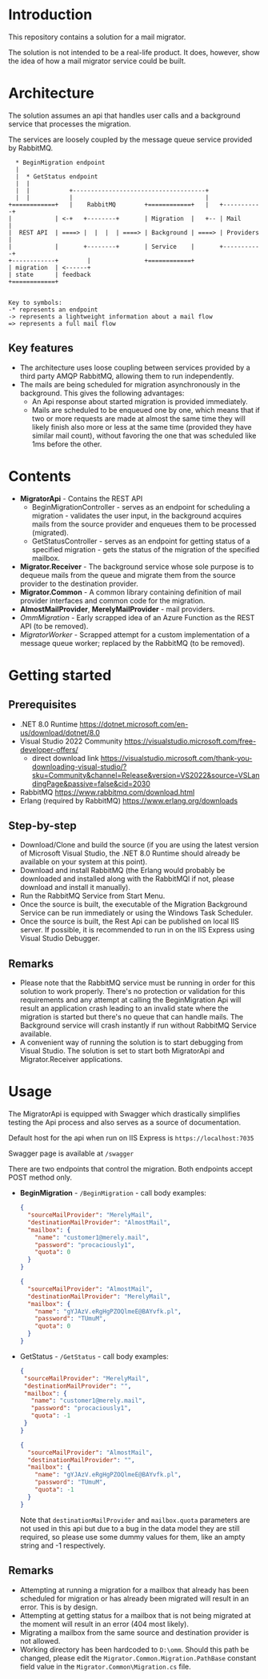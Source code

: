 # Introduction
This repository contains a solution for a mail migrator.

The solution is not intended to be a real-life product. It does, however, show the idea of how a mail migrator service could be built.

# Architecture
The solution assumes an api that handles user calls and a background service that processes the migration.

The services are loosely coupled by the message queue service provided by RabbitMQ.

```
  * BeginMigration endpoint
  |
  |  * GetStatus endpoint
  |  |
  |  |           +-------------------------------------+
  |  |           |                                     |
+============+   |    RabbitMQ        +============+   |   +-----------+
|            | <-+   +--------+       | Migration  |   +-- | Mail      |
|  REST API  | ====> |  |  |  | ====> | Background | ====> | Providers |
|            |       +--------+       | Service    |       +-----------+
+------------+        |               +============+
| migration  | <------+
| state      | feedback
+============+


Key to symbols:
-* represents an endpoint
-> represents a lightweight information about a mail flow
=> represents a full mail flow
```
## Key features
- The architecture uses loose coupling between services provided by a third party AMQP RabbitMQ, allowing them to run independently.
- The mails are being scheduled for migration asynchronously in the background. This gives the following advantages:
  - An Api response about started migration is provided immediately.
  - Mails are scheduled to be enqueued one by one, which means that if two or more requests are made at almost the same time they will likely finish also more or less at the same time (provided they have similar mail count),
    without favoring the one that was scheduled like 1ms before the other.
# Contents
- **MigratorApi** - Contains the REST API
  - BeginMigrationController - serves as an endpoint for scheduling a migration - validates the user input, in the background acquires mails from the source provider and enqueues them to be processed (migrated).
  - GetStatusController - serves as an endpoint for getting status of a specified migration - gets the status of the migration of the specified mailbox.
- **Migrator.Receiver** - The background service whose sole purpose is to dequeue mails from the queue and migrate them from the source provider to the destination provider.
- **Migrator.Common** - A common library containing definition of mail provider interfaces and common code for the migration.
- **AlmostMailProvider**, **MerelyMailProvider** - mail providers.
- *OmmMigration* - Early scrapped idea of an Azure Function as the REST API (to be removed).
- *MigratorWorker* - Scrapped attempt for a custom implementation of a message queue worker; replaced by the RabbitMQ (to be removed).

# Getting started
## Prerequisites
- .NET 8.0 Runtime https://dotnet.microsoft.com/en-us/download/dotnet/8.0
- Visual Studio 2022 Community https://visualstudio.microsoft.com/free-developer-offers/
  - direct download link https://visualstudio.microsoft.com/thank-you-downloading-visual-studio/?sku=Community&channel=Release&version=VS2022&source=VSLandingPage&passive=false&cid=2030
- RabbitMQ https://www.rabbitmq.com/download.html
- Erlang (required by RabbitMQ) https://www.erlang.org/downloads
## Step-by-step
- Download/Clone and build the source (if you are using the latest version of Microsoft Visual Studio, the .NET 8.0 Runtime should already be available on your system at this point).
- Download and install RabbitMQ (the Erlang would probably be downloaded and installed along with the RabbitMQl if not, please download and install it manually).
- Run the RabbitMQ Service from Start Menu.
- Once the source is built, the executable of the Migration Background Service can be run immediately or using the Windows Task Scheduler.
- Once the source is built, the Rest Api can be published on local IIS server. If possible, it is recommended to run in on the IIS Express using Visual Studio Debugger.
## Remarks
- Please note that the RabbitMQ service must be running in order for this solution to work properly.
  There's no protection or validation for this requirements and any attempt at calling the BeginMigration Api will result an application crash leading to an invalid state where the migration is started but there's no queue that can handle mails.
  The Background service will crash instantly if run without RabbitMQ Service available.
- A convenient way of running the solution is to start debugging from Visual Studio. The solution is set to start both MigratorApi and Migrator.Receiver applications.

# Usage
The MigratorApi is equipped with Swagger which drastically simplifies testing the Api process and also serves as a source of documentation.

Default host for the api when run on IIS Express is `https://localhost:7035`

Swagger page is available at `/swagger`

There are two endpoints that control the migration.
Both endpoints accept POST method only.
- **BeginMigration** - `/BeginMigration` - call body examples:
  ```JSON
  {
    "sourceMailProvider": "MerelyMail",
    "destinationMailProvider": "AlmostMail",
    "mailbox": {
      "name": "customer1@merely.mail",
      "password": "procaciously1",
      "quota": 0
    }
  }
  ```
  ```JSON
  {
    "sourceMailProvider": "AlmostMail",
    "destinationMailProvider": "MerelyMail",
    "mailbox": {
      "name": "gYJAzV.eRgHgPZOQlmeE@BAYvfk.pl",
      "password": "TUmuM",
      "quota": 0
    }
  }
  ```
- GetStatus - `/GetStatus` - call body examples:
   ```JSON
  {
    "sourceMailProvider": "MerelyMail",
    "destinationMailProvider": "",
    "mailbox": {
      "name": "customer1@merely.mail",
      "password": "procaciously1",
      "quota": -1
    }
  }
  ```
  ```JSON
  {
    "sourceMailProvider": "AlmostMail",
    "destinationMailProvider": "",
    "mailbox": {
      "name": "gYJAzV.eRgHgPZOQlmeE@BAYvfk.pl",
      "password": "TUmuM",
      "quota": -1
    }
  }
  ```
  Note that `destinationMailProvider` and `mailbox.quota` parameters are not used in this api but due to a bug in the data model they are still required, so please use some dummy values for them, like an ampty string and -1 respectively.
## Remarks
- Attempting at running a migration for a mailbox that already has been scheduled for migration or has already been migrated will result in an error. This is by design.
- Attempting at getting status for a mailbox that is not being migrated at the moment will result in an error (404 most likely).
- Migrating a mailbox from the same source and destination provider is not allowed.
- Working directory has been hardcoded to `D:\omm`. Should this path be changed, please edit the `Migrator.Common.Migration.PathBase` constant field value in the `Migrator.Common\Migration.cs` file.

